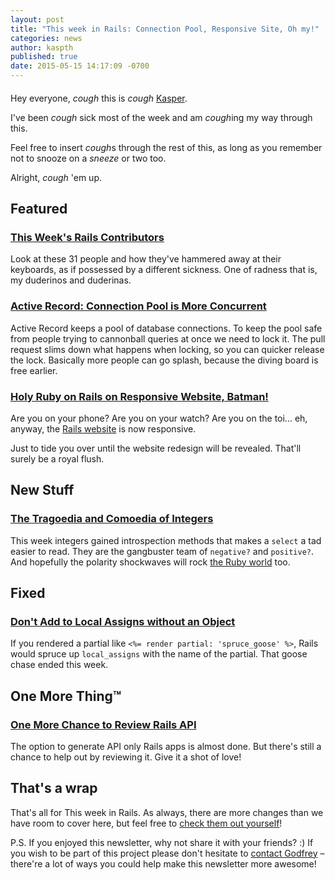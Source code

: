 ```yaml
---
layout: post
title: "This week in Rails: Connection Pool, Responsive Site, Oh my!"
categories: news
author: kaspth
published: true
date: 2015-05-15 14:17:09 -0700
---
```


####

Hey everyone, *cough* this is *cough* [Kasper](https://twitter.com/kaspth).

I've been *cough* sick most of the week and am *cough*ing my way through this.

Feel free to insert *cough*s through the rest of this, as long as you remember not to snooze on a *sneeze* or two too.

Alright, *cough* 'em up.

## Featured

### [This Week's Rails Contributors](http://contributors.rubyonrails.org/contributors/in-time-window/20150508-201505152100)

Look at these 31 people and how they've hammered away at their keyboards, as if possessed by a different sickness. One of radness that is, my duderinos and duderinas.

### [Active Record: Connection Pool is More Concurrent](https://github.com/rails/rails/pull/14938)

Active Record keeps a pool of database connections. To keep the pool safe from people trying to cannonball queries at once we need to lock it. The pull request slims down what happens when locking, so you can quicker release the lock. Basically more people can go splash, because the diving board is free earlier.

### [Holy Ruby on Rails on Responsive Website, Batman!](https://github.com/rails/rails.github.com/issues/46)

Are you on your phone? Are you on your watch? Are you on the toi... eh, anyway, the [Rails website](http://rubyonrails.org) is now responsive.

Just to tide you over until the website redesign will be revealed. That'll surely be a royal flush.

## New Stuff

### [The Tragoedia and Comoedia of Integers](https://github.com/rails/rails/commit/e54277a45da3c86fecdfa930663d7692fd083daa)

This week integers gained introspection methods that makes a `select` a tad easier to read. They are the gangbuster team of `negative?` and `positive?`. And hopefully the polarity shockwaves will rock [the Ruby world](https://bugs.ruby-lang.org/issues/11151) too.

## Fixed

### [Don't Add to Local Assigns without an Object](https://github.com/rails/rails/pull/20153)

If you rendered a partial like `<%= render partial: 'spruce_goose' %>`, Rails would spruce up `local_assigns` with the name of the partial. That goose chase ended this week.

## One More Thing™

### [One More Chance to Review Rails API](https://github.com/rails/rails/pull/19832)

The option to generate API only Rails apps is almost done. But there's still a chance to help out by reviewing it. Give it a shot of love!

## That's a wrap

That's all for This week in Rails. As always, there are more changes than we have room to cover here, but feel free to [check them out yourself](https://github.com/rails/rails)!

P.S. If you enjoyed this newsletter, why not share it with your friends? :) If you wish to be part of this project please don't hesitate to [contact Godfrey](mailto:godfrey@brewhouse.io) – there're a lot of ways you could help make this newsletter more awesome!


